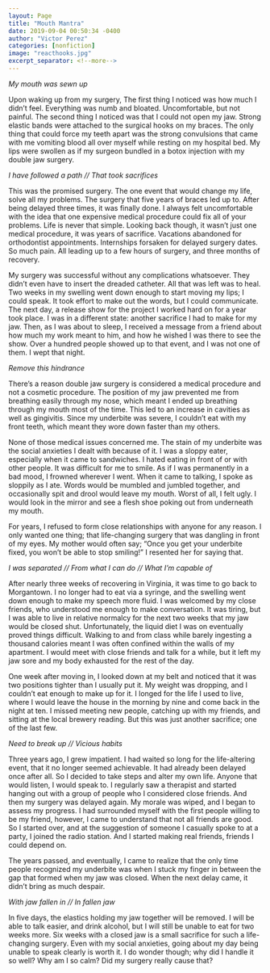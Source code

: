 ```yaml
---
layout: Page
title: "Mouth Mantra"
date: 2019-09-04 00:50:34 -0400
author: "Victor Perez"
categories: [nonfiction]
image: "reacthooks.jpg"
excerpt_separator: <!--more-->
---
```


_My mouth was sewn up_

Upon waking up from my surgery, The first thing I noticed was how much I didn’t feel. Everything was numb and bloated. Uncomfortable, but not painful. The second thing I noticed was that I could not open my jaw. Strong elastic bands were attached to the surgical hooks on my braces. The only thing that could force my teeth apart was the strong convulsions that came with me vomiting blood all over myself while resting on my hospital bed. My lips were swollen as if my surgeon bundled in a botox injection with my double jaw surgery.

<!--more-->

_I have followed a path // That took sacrifices_

This was the promised surgery. The one event that would change my life, solve all my problems. The surgery that five years of braces led up to. After being delayed three times, it was finally done. I always felt uncomfortable with the idea that one expensive medical procedure could fix all of your problems. Life is never that simple. Looking back though, it wasn’t just one medical procedure, it was years of sacrifice. Vacations abandoned for orthodontist appointments. Internships forsaken for delayed surgery dates. So much pain. All leading up to a few hours of surgery, and three months of recovery.

My surgery was successful without any complications whatsoever. They didn’t even have to insert the dreaded catheter. All that was left was to heal. Two weeks in my swelling went down enough to start moving my lips; I could speak. It took effort to make out the words, but I could communicate. The next day, a release show for the project I worked hard on for a year took place. I was in a different state: another sacrifice I had to make for my jaw. Then, as I was about to sleep, I received a message from a friend about how much my work meant to him, and how he wished I was there to see the show. Over a hundred people showed up to that event, and I was not one of them. I wept that night.

_Remove this hindrance_

There’s a reason double jaw surgery is considered a medical procedure and not a cosmetic procedure. The position of my jaw prevented me from breathing easily through my nose, which meant I ended up breathing through my mouth most of the time. This led to an increase in cavities as well as gingivitis. Since my underbite was severe, I couldn’t eat with my front teeth, which meant they wore down faster than my others.

None of those medical issues concerned me. The stain of my underbite was the social anxieties I dealt with because of it. I was a sloppy eater, especially when it came to sandwiches. I hated eating in front of or with other people. It was difficult for me to smile. As if I was permanently in a bad mood, I frowned wherever I went. When it came to talking, I spoke as sloppily as I ate. Words would be mumbled and jumbled together, and occasionally spit and drool would leave my mouth. Worst of all, I felt ugly. I would look in the mirror and see a flesh shoe poking out from underneath my mouth.

For years, I refused to form close relationships with anyone for any reason. I only wanted one thing; that life-changing surgery that was dangling in front of my eyes. My mother would often say; “Once you get your underbite fixed, you won’t be able to stop smiling!” I resented her for saying that.

_I was separated // From what I can do // What I’m capable of_

After nearly three weeks of recovering in Virginia, it was time to go back to Morgantown. I no longer had to eat via a syringe, and the swelling went down enough to make my speech more fluid. I was welcomed by my close friends, who understood me enough to make conversation. It was tiring, but I was able to live in relative normalcy for the next two weeks that my jaw would be closed shut. Unfortunately, the liquid diet I was on eventually proved things difficult. Walking to and from class while barely ingesting a thousand calories meant I was often confined within the walls of my apartment. I would meet with close friends and talk for a while, but it left my jaw sore and my body exhausted for the rest of the day.

One week after moving in, I looked down at my belt and noticed that it was two positions tighter than I usually put it. My weight was dropping, and I couldn’t eat enough to make up for it. I longed for the life I used to live, where I would leave the house in the morning by nine and come back in the night at ten. I missed meeting new people, catching up with my friends, and sitting at the local brewery reading. But this was just another sacrifice; one of the last few.

_Need to break up // Vicious habits_

Three years ago, I grew impatient. I had waited so long for the life-altering event, that it no longer seemed achievable. It had already been delayed once after all. So I decided to take steps and alter my own life. Anyone that would listen, I would speak to. I regularly saw a therapist and started hanging out with a group of people who I considered close friends. And then my surgery was delayed again. My morale was wiped, and I began to assess my progress. I had surrounded myself with the first people willing to be my friend, however, I came to understand that not all friends are good. So I started over, and at the suggestion of someone I casually spoke to at a party, I joined the radio station. And I started making real friends, friends I could depend on.

The years passed, and eventually, I came to realize that the only time people recognized my underbite was when I stuck my finger in between the gap that formed when my jaw was closed. When the next delay came, it didn’t bring as much despair.

_With jaw fallen in // In fallen jaw_

In five days, the elastics holding my jaw together will be removed. I will be able to talk easier, and drink alcohol, but I will still be unable to eat for two weeks more. Six weeks with a closed jaw is a small sacrifice for such a life-changing surgery. Even with my social anxieties, going about my day being unable to speak clearly is worth it. I do wonder though; why did I handle it so well? Why am I so calm? Did my surgery really cause that?
